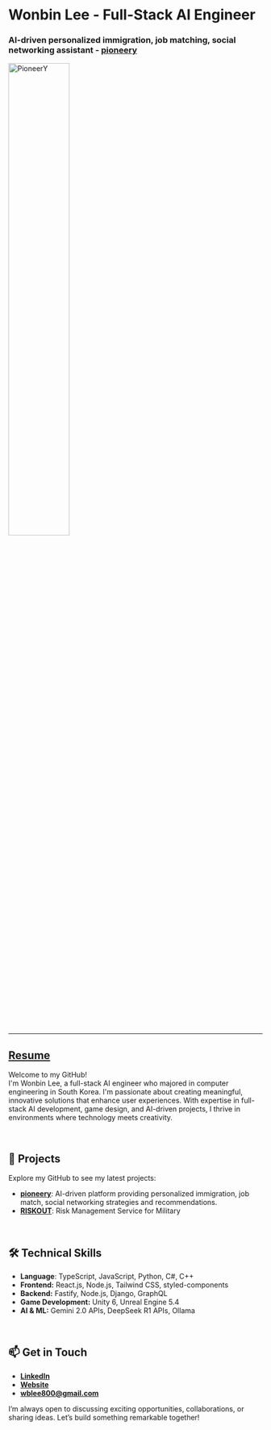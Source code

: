 # Wonbin Lee - Full-Stack AI Engineer

### AI-driven personalized immigration, job matching, social networking assistant - [pioneery](https://pioneery.co) 
<a>
  <img src="https://github.com/user-attachments/assets/6c0d6e30-7b27-473b-beb9-284331287f8e" alt="PioneerY" style="width:49%;">
</a>

---

## [Resume](https://docs.google.com/document/d/10ZeLIKIJMjlI3UOuUhqHkZJmXVY_pb2C/edit?usp=sharing&ouid=102868772148828457417&rtpof=true&sd=true)
Welcome to my GitHub! <br>
I'm Wonbin Lee, a full-stack AI engineer who majored in computer engineering in South Korea.
I'm passionate about creating meaningful, innovative solutions that enhance user experiences. With expertise in full-stack AI development, game design, and AI-driven projects, I thrive in environments where technology meets creativity.

<br>

## 🚀 Projects

Explore my GitHub to see my latest projects:

- [**pioneery**](https://github.com/katechackers/pioneery): AI-driven platform providing personalized immigration, job match, social networking strategies and recommendations.
- [**RISKOUT**](https://github.com/osamhack2021/ai_web_RISKOUT_BTS): Risk Management Service for Military

<br>

## 🛠️ Technical Skills

- **Language**: TypeScript, JavaScript, Python, C#, C++
- **Frontend:** React.js, Node.js, Tailwind CSS, styled-components
- **Backend:** Fastify, Node.js, Django, GraphQL
- **Game Development:** Unity 6, Unreal Engine 5.4
- **AI & ML:** Gemini 2.0 APIs, DeepSeek R1 APIs, Ollama

<br>

## 📫 Get in Touch

- **[LinkedIn](https://linkedin.com/in/wblee800)**
- **[Website](https://wblee.space)**
- **[wblee800@gmail.com](mailto:wblee800@gmail.com)**

I’m always open to discussing exciting opportunities, collaborations, or sharing ideas. Let’s build something remarkable together!
